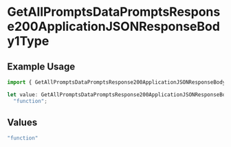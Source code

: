 # GetAllPromptsDataPromptsResponse200ApplicationJSONResponseBody1Type

## Example Usage

```typescript
import { GetAllPromptsDataPromptsResponse200ApplicationJSONResponseBody1Type } from "@orq-ai/node/models/operations";

let value: GetAllPromptsDataPromptsResponse200ApplicationJSONResponseBody1Type =
  "function";
```

## Values

```typescript
"function"
```